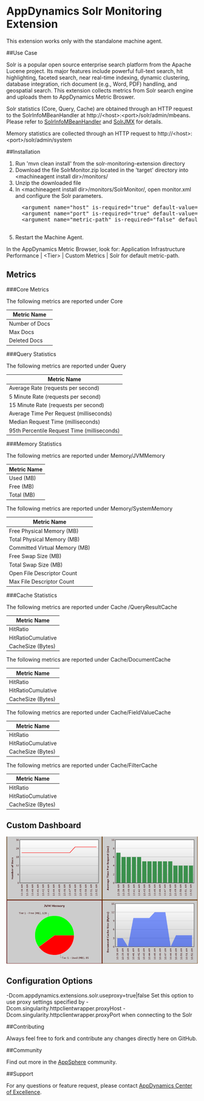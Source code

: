 # AppDynamics Solr Monitoring Extension

This extension works only with the standalone machine agent.

##Use Case

Solr is a popular open source enterprise search platform from the Apache Lucene project.
Its major features include powerful full-text search, hit highlighting, faceted search, near real-time indexing, dynamic clustering, database integration, rich document (e.g., Word, PDF) handling, and geospatial search.
This extension collects metrics from Solr search engine and uploads them to AppDynamics Metric Broswer.

Solr statistics (Core, Query, Cache) are obtained through an HTTP request to the SolrInfoMBeanHandler at http://\<host\>:\<port\>/solr/admin/mbeans. Please refer to [SolrInfoMBeanHandler](http://wiki.apache.org/solr/SystemInformationRequestHandlers) and [SolrJMX](http://wiki.apache.org/solr/SolrJmx) for details.

Memory statistics are collected through an HTTP request to http://\<host\>:\<port\>/solr/admin/system

##Installation

1. Run 'mvn clean install' from the solr-monitoring-extension directory
2. Download the file SolrMonitor.zip located in the 'target' directory into \<machineagent install dir\>/monitors/
3. Unzip the downloaded file
4. In \<machineagent install dir\>/monitors/SolrMonitor/, open monitor.xml and configure the Solr parameters.
     <pre>
     &lt;argument name="host" is-required="true" default-value="localhost" /&gt;
     &lt;argument name="port" is-required="true" default-value="8983" /&gt;
     &lt;argument name="metric-path" is-required="false" default-value="" /&gt;
     </pre>
5. Restart the Machine Agent.

In the AppDynamics Metric Browser, look for: Application Infrastructure Performance  | \<Tier\> | Custom Metrics | Solr for default metric-path.


## Metrics

###Core Metrics

The following metrics are reported under Core

| Metric Name 			|
|-------------------------------|
|Number of Docs			|
|Max Docs			|
|Deleted Docs			|


###Query Statistics

The following metrics are reported under Query

| Metric Name 			|
|-------------------------------|
|Average Rate (requests per second)		|
|5 Minute Rate (requests per second)		|
|15 Minute Rate (requests per second)		|
|Average Time Per Request (milliseconds)	|
|Median Request Time (milliseconds)		|
|95th Percentile Request Time (milliseconds)	|

###Memory Statistics

The following metrics are reported under Memory/JVMMemory

| Metric Name 			|
|-------------------------------|
|Used (MB)			|
|Free (MB)			|
|Total (MB)			|

The following metrics are reported under Memory/SystemMemory

| Metric Name 			|
|-------------------------------|
|Free Physical Memory (MB)	|
|Total Physical Memory (MB)	|
|Committed Virtual Memory (MB)	|
|Free Swap Size (MB)		|
|Total Swap Size (MB)		|
|Open File Descriptor Count	|
|Max File Descriptor Count	|

###Cache Statistics

The following metrics are reported under Cache /QueryResultCache

| Metric Name 			|
|-------------------------------|
|HitRatio			|
|HitRatioCumulative		|
|CacheSize (Bytes)		|

The following metrics are reported under Cache/DocumentCache

| Metric Name 			|
|-------------------------------|
|HitRatio			|
|HitRatioCumulative		| 
|CacheSize (Bytes)		|

The following metrics are reported under Cache/FieldValueCache

| Metric Name 			|
|-------------------------------|
|HitRatio			| 
|HitRatioCumulative		| 
|CacheSize (Bytes)		|

The following metrics are reported under Cache/FilterCache

| Metric Name 			|
|-------------------------------|
|HitRatio			| 
|HitRatioCumulative		| 
|CacheSize (Bytes)		|

## Custom Dashboard
![](https://github.com/Appdynamics/solr-monitoring-extension/raw/master/SolrDashboard.png)

## Configuration Options
-Dcom.appdynamics.extensions.solr.useproxy=true|false
Set this option to use proxy settings specified by
-Dcom.singularity.httpclientwrapper.proxyHost
-Dcom.singularity.httpclientwrapper.proxyPort
when connecting to the Solr

##Contributing

Always feel free to fork and contribute any changes directly here on GitHub.

##Community

Find out more in the [AppSphere](http://appsphere.appdynamics.com/t5/AppDynamics-eXchange/Solr-Monitoring-Extension/idi-p/6887) community.

##Support

For any questions or feature request, please contact [AppDynamics Center of Excellence](mailto:ace-request@appdynamics.com).



